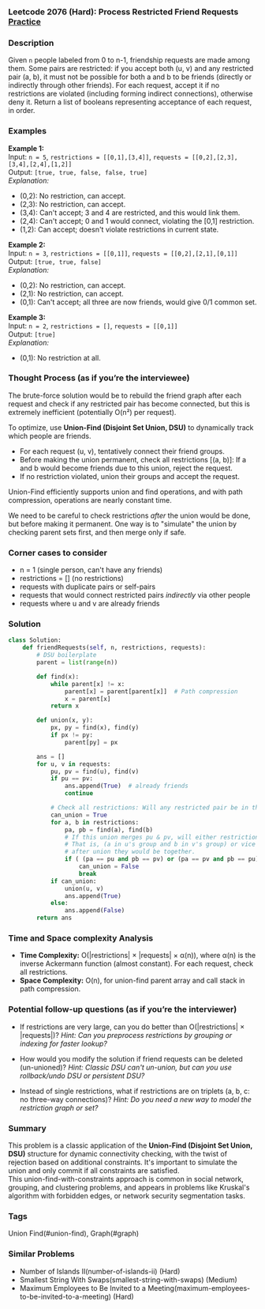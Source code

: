 ### Leetcode 2076 (Hard): Process Restricted Friend Requests [Practice](https://leetcode.com/problems/process-restricted-friend-requests)

### Description  
Given `n` people labeled from 0 to n-1, friendship requests are made among them. Some pairs are restricted: if you accept both (u, v) and any restricted pair (a, b), it must not be possible for both a and b to be friends (directly or indirectly through other friends). For each request, accept it if no restrictions are violated (including forming indirect connections), otherwise deny it. Return a list of booleans representing acceptance of each request, in order.

### Examples  

**Example 1:**  
Input: `n = 5`, `restrictions = [[0,1],[3,4]]`, `requests = [[0,2],[2,3],[3,4],[2,4],[1,2]]`  
Output: `[true, true, false, false, true]`  
*Explanation:*
- (0,2): No restriction, can accept.  
- (2,3): No restriction, can accept.  
- (3,4): Can't accept; 3 and 4 are restricted, and this would link them.  
- (2,4): Can't accept; 0 and 1 would connect, violating the [0,1] restriction.  
- (1,2): Can accept; doesn't violate restrictions in current state.

**Example 2:**  
Input: `n = 3`, `restrictions = [[0,1]]`, `requests = [[0,2],[2,1],[0,1]]`  
Output: `[true, true, false]`  
*Explanation:*
- (0,2): No restriction, can accept.
- (2,1): No restriction, can accept.
- (0,1): Can't accept; all three are now friends, would give 0/1 common set.

**Example 3:**  
Input: `n = 2`, `restrictions = []`, `requests = [[0,1]]`  
Output: `[true]`  
*Explanation:*  
- (0,1): No restriction at all.

### Thought Process (as if you’re the interviewee)  
The brute-force solution would be to rebuild the friend graph after each request and check if any restricted pair has become connected, but this is extremely inefficient (potentially O(n²) per request).

To optimize, use **Union-Find (Disjoint Set Union, DSU)** to dynamically track which people are friends.  
- For each request (u, v), tentatively connect their friend groups.
- Before making the union permanent, check all restrictions [(a, b)]: If a and b would become friends due to this union, reject the request.
- If no restriction violated, union their groups and accept the request.

Union-Find efficiently supports union and find operations, and with path compression, operations are nearly constant time.

We need to be careful to check restrictions *after* the union would be done, but before making it permanent. One way is to "simulate" the union by checking parent sets first, and then merge only if safe.

### Corner cases to consider  
- n = 1 (single person, can't have any friends)
- restrictions = [] (no restrictions)
- requests with duplicate pairs or self-pairs
- requests that would connect restricted pairs *indirectly* via other people
- requests where u and v are already friends

### Solution

```python
class Solution:
    def friendRequests(self, n, restrictions, requests):
        # DSU boilerplate
        parent = list(range(n))

        def find(x):
            while parent[x] != x:
                parent[x] = parent[parent[x]]  # Path compression
                x = parent[x]
            return x

        def union(x, y):
            px, py = find(x), find(y)
            if px != py:
                parent[py] = px

        ans = []
        for u, v in requests:
            pu, pv = find(u), find(v)
            if pu == pv:
                ans.append(True)  # already friends
                continue

            # Check all restrictions: Will any restricted pair be in the same component?
            can_union = True
            for a, b in restrictions:
                pa, pb = find(a), find(b)
                # If this union merges pu & pv, will either restriction be violated?
                # That is, (a in u's group and b in v's group) or vice versa,
                # after union they would be together.
                if ( (pa == pu and pb == pv) or (pa == pv and pb == pu) ):
                    can_union = False
                    break
            if can_union:
                union(u, v)
                ans.append(True)
            else:
                ans.append(False)
        return ans
```

### Time and Space complexity Analysis  

- **Time Complexity:** O(|restrictions| × |requests| × α(n)), where α(n) is the inverse Ackermann function (almost constant). For each request, check all restrictions.
- **Space Complexity:** O(n), for union-find parent array and call stack in path compression.

### Potential follow-up questions (as if you’re the interviewer)  

- If restrictions are very large, can you do better than O(|restrictions| × |requests|)?
  *Hint: Can you preprocess restrictions by grouping or indexing for faster lookup?*

- How would you modify the solution if friend requests can be deleted (un-unioned)?
  *Hint: Classic DSU can't un-union, but can you use rollback/undo DSU or persistent DSU?*

- Instead of single restrictions, what if restrictions are on triplets (a, b, c: no three-way connections)?
  *Hint: Do you need a new way to model the restriction graph or set?*

### Summary
This problem is a classic application of the **Union-Find (Disjoint Set Union, DSU)** structure for dynamic connectivity checking, with the twist of rejection based on additional constraints. It's important to simulate the union and only commit if all constraints are satisfied.  
This union-find-with-constraints approach is common in social network, grouping, and clustering problems, and appears in problems like Kruskal's algorithm with forbidden edges, or network security segmentation tasks.

### Tags
Union Find(#union-find), Graph(#graph)

### Similar Problems
- Number of Islands II(number-of-islands-ii) (Hard)
- Smallest String With Swaps(smallest-string-with-swaps) (Medium)
- Maximum Employees to Be Invited to a Meeting(maximum-employees-to-be-invited-to-a-meeting) (Hard)